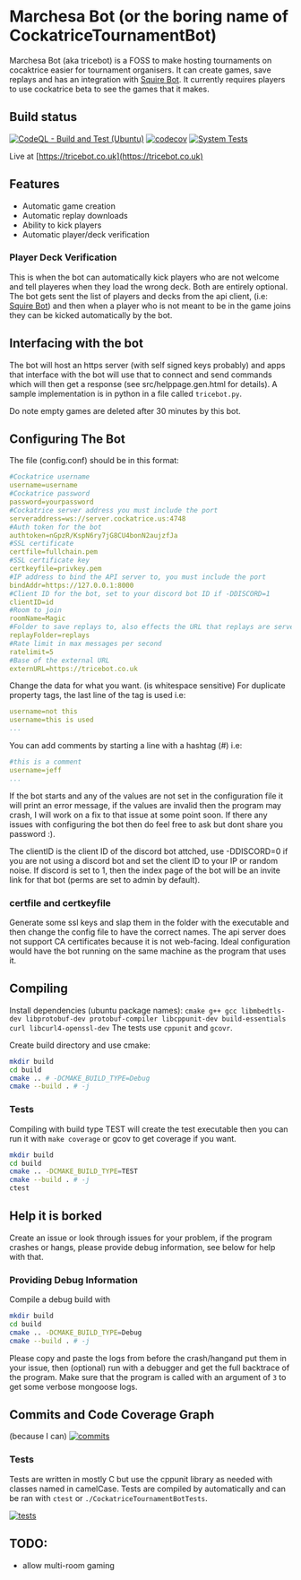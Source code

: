 # Marchesa Bot (or the boring name of CockatriceTournamentBot)

Marchesa Bot (aka tricebot) is a FOSS to make hosting tournaments on cocaktrice
easier for tournament organisers. It can create games, save replays and has an
integration with [Squire Bot](https://gitalb.com/monarch3). It currently requires
players to use cockatrice beta to see the games that it makes.

## Build status
[![CodeQL - Build and Test (Ubuntu)](https://github.com/djpiper28/CockatriceTournamentBot/actions/workflows/codeql-analysis.yml/badge.svg)](https://github.com/djpiper28/CockatriceTournamentBot/actions/workflows/codeql-analysis.yml)
[![codecov](https://codecov.io/gh/djpiper28/CockatriceTournamentBot/branch/main/graph/badge.svg?token=EFPY6BDV96)](https://codecov.io/gh/djpiper28/CockatriceTournamentBot)
[![System Tests](https://github.com/djpiper28/CockatriceTournamentBot/actions/workflows/sys-tests.yml/badge.svg)](https://github.com/djpiper28/CockatriceTournamentBot/actions/workflows/sys-tests.yml)

Live at [https://tricebot.co.uk](https://tricebot.co.uk)

## Features
 - Automatic game creation
 - Automatic replay downloads
 - Ability to kick players
 - Automatic player/deck verification

### Player Deck Verification
This is when the bot can automatically kick players who are not welcome and tell
playeres when they load the wrong deck. Both are entirely optional. The bot gets
sent the list of players and decks from the api client, (i.e:
[Squire Bot](https://github.com/MonarchDevelopment/SquireBot)) and then when a player who
is not meant to be in the game joins they can be kicked automatically by the bot.

## Interfacing with the bot
The bot will host an https server (with self signed keys probably) and apps that
interface with the bot will use that to connect and send commands which will then
get a response (see src/helppage.gen.html for details). A sample implementation is
in python in a file called `tricebot.py`.

Do note empty games are deleted after 30 minutes by this bot.

## Configuring The Bot
The file (config.conf) should be in this format:

```yaml
#Cockatrice username
username=username
#Cockatrice password
password=yourpassword
#Cockatrice server address you must include the port
serveraddress=ws://server.cockatrice.us:4748
#Auth token for the bot
authtoken=nGpzR/KspN6ry7jG8CU4bonN2aujzfJa
#SSL certificate
certfile=fullchain.pem
#SSL certificate key
certkeyfile=privkey.pem
#IP address to bind the API server to, you must include the port
bindAddr=https://127.0.0.1:8000
#Client ID for the bot, set to your discord bot ID if -DDISCORD=1
clientID=id
#Room to join
roomName=Magic
#Folder to save replays to, also effects the URL that replays are servered on
replayFolder=replays
#Rate limit in max messages per second
ratelimit=5
#Base of the external URL
externURL=https://tricebot.co.uk
```
Change the data for what you want. (is whitespace sensitive)
For duplicate property tags, the last line of the tag is used i.e:
```yaml
username=not this
username=this is used
...
```

You can add comments by starting a line with a hashtag (#) i.e:
```yaml
#this is a comment
username=jeff
...
```

If the bot starts and any of the values are not set in the configuration file it
will print an error message, if the values are invalid then the program may crash,
I will work on a fix to that issue at some point soon. If there any issues with
configuring the bot then do feel free to ask but dont share you password :).

The clientID is the client ID of the discord bot attched, use -DDISCORD=0 if you
are not using a discord bot and set the client ID to your IP or random noise. If
discord is set to 1, then the index page of the bot will be an invite link for
that bot (perms are set to admin by default).

### certfile and certkeyfile
Generate some ssl keys and slap them in the folder with the executable and then
change the config file to have the correct names. The api server does not support
CA certificates because it is not web-facing. Ideal configuration would have the
bot running on the same machine as the program that uses it.

## Compiling
Install dependencies (ubuntu package names):
`cmake g++ gcc libmbedtls-dev libprotobuf-dev protobuf-compiler libcppunit-dev build-essentials curl libcurl4-openssl-dev`
The tests use `cppunit` and `gcovr`.

Create build directory and use cmake:
```sh
mkdir build
cd build
cmake .. # -DCMAKE_BUILD_TYPE=Debug
cmake --build . # -j
```

### Tests
Compiling with build type TEST will create the test executable then you can run
it with `make coverage` or gcov to get coverage if you want.
```sh
mkdir build
cd build
cmake .. -DCMAKE_BUILD_TYPE=TEST
cmake --build . # -j
ctest
```

## Help it is borked
Create an issue or look through issues for your problem, if the program crashes or 
hangs, please provide debug information, see below for help with that.

### Providing Debug Information
Compile a debug build with 
```sh
mkdir build
cd build
cmake .. -DCMAKE_BUILD_TYPE=Debug
cmake --build . # -j
```
Please copy and paste the logs from before the crash/hangand put them in your 
issue, then (optional) run with a debugger and get the full backtrace of the 
program. Make sure that the program is called with an argument
of `3` to get some verbose mongoose logs.

## Commits and Code Coverage Graph
(because I can)
[![commits](https://codecov.io/gh/djpiper28/CockatriceTournamentBot/branch/main/graphs/commits.svg)](https://codecov.io/gh/djpiper28/CockatriceTournamentBot)

### Tests
Tests are written in mostly C but use the cppunit library as needed with
classes named in camelCase. Tests are compiled by automatically and can be
ran with `ctest` or `./CockatriceTournamentBotTests`.

[![tests](https://codecov.io/gh/djpiper28/CockatriceTournamentBot/branch/main/graphs/sunburst.svg)](https://codecov.io/gh/djpiper28/CockatriceTournamentBot)

## TODO:
- allow multi-room gaming
